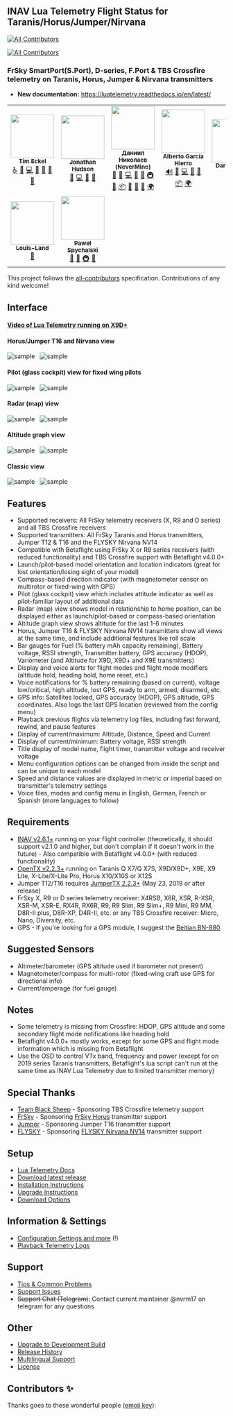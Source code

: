 ## INAV Lua Telemetry Flight Status for Taranis/Horus/Jumper/Nirvana
<!-- ALL-CONTRIBUTORS-BADGE:START - Do not remove or modify this section -->
[![All Contributors](https://img.shields.io/badge/all_contributors-9-orange.svg?style=flat-square)](#contributors-)
<!-- ALL-CONTRIBUTORS-BADGE:END -->
<!-- ALL-CONTRIBUTORS-BADGE:START - Do not remove or modify this section -->
[![All Contributors](https://img.shields.io/badge/all_contributors-0-orange.svg?style=flat-square)](#contributors-)
<!-- ALL-CONTRIBUTORS-BADGE:END -->

### FrSky SmartPort(S.Port), D-series, F.Port & TBS Crossfire telemetry on Taranis, Horus, Jumper & Nirvana transmitters

- **New documentation:** https://luatelemetry.readthedocs.io/en/latest/

<!-- ALL-CONTRIBUTORS-LIST:START - Do not remove or modify this section -->
<!-- prettier-ignore-start -->
<!-- markdownlint-disable -->
<table>
  <tr>
    <td align="center"><a href="https://www.baconorbeer.com/"><img src="https://avatars.githubusercontent.com/u/2592128?v=4?s=100" width="100px;" alt=""/><br /><sub><b>Tim Eckel</b></sub></a><br /><a href="#a11y-teckel12" title="Accessibility">️️️️♿️</a> <a href="#question-teckel12" title="Answering Questions">💬</a> <a href="https://github.com/iNavFlight/OpenTX-Telemetry-Widget/commits?author=teckel12" title="Code">💻</a> <a href="#data-teckel12" title="Data">🔣</a> <a href="#design-teckel12" title="Design">🎨</a> <a href="#maintenance-teckel12" title="Maintenance">🚧</a> <a href="#research-teckel12" title="Research">🔬</a></td>
    <td align="center"><a href="http://www.daria.co.uk/"><img src="https://avatars.githubusercontent.com/u/158229?v=4?s=100" width="100px;" alt=""/><br /><sub><b>Jonathan Hudson</b></sub></a><br /><a href="#question-stronnag" title="Answering Questions">💬</a> <a href="https://github.com/iNavFlight/OpenTX-Telemetry-Widget/commits?author=stronnag" title="Code">💻</a> <a href="#ideas-stronnag" title="Ideas, Planning, & Feedback">🤔</a> <a href="#maintenance-stronnag" title="Maintenance">🚧</a></td>
    <td align="center"><a href="https://github.com/nm17"><img src="https://avatars.githubusercontent.com/u/23419131?v=4?s=100" width="100px;" alt=""/><br /><sub><b>Даниил Николаев (NeverMine)</b></sub></a><br /><a href="#question-nm17" title="Answering Questions">💬</a> <a href="https://github.com/iNavFlight/OpenTX-Telemetry-Widget/issues?q=author%3Anm17" title="Bug reports">🐛</a> <a href="https://github.com/iNavFlight/OpenTX-Telemetry-Widget/commits?author=nm17" title="Code">💻</a> <a href="https://github.com/iNavFlight/OpenTX-Telemetry-Widget/commits?author=nm17" title="Documentation">📖</a> <a href="#ideas-nm17" title="Ideas, Planning, & Feedback">🤔</a> <a href="#infra-nm17" title="Infrastructure (Hosting, Build-Tools, etc)">🚇</a> <a href="#maintenance-nm17" title="Maintenance">🚧</a> <a href="#platform-nm17" title="Packaging/porting to new platform">📦</a> <a href="#projectManagement-nm17" title="Project Management">📆</a> <a href="#research-nm17" title="Research">🔬</a> <a href="https://github.com/iNavFlight/OpenTX-Telemetry-Widget/pulls?q=is%3Apr+reviewed-by%3Anm17" title="Reviewed Pull Requests">👀</a> <a href="#translation-nm17" title="Translation">🌍</a></td>
    <td align="center"><a href="https://github.com/fiam"><img src="https://avatars.githubusercontent.com/u/41529?v=4?s=100" width="100px;" alt=""/><br /><sub><b>Alberto García Hierro</b></sub></a><br /><a href="#audio-fiam" title="Audio">🔊</a> <a href="https://github.com/iNavFlight/OpenTX-Telemetry-Widget/issues?q=author%3Afiam" title="Bug reports">🐛</a> <a href="https://github.com/iNavFlight/OpenTX-Telemetry-Widget/commits?author=fiam" title="Code">💻</a> <a href="#design-fiam" title="Design">🎨</a> <a href="#ideas-fiam" title="Ideas, Planning, & Feedback">🤔</a> <a href="#platform-fiam" title="Packaging/porting to new platform">📦</a> <a href="#translation-fiam" title="Translation">🌍</a></td>
    <td align="center"><a href="https://www.mrd-rc.com/"><img src="https://avatars.githubusercontent.com/u/17590174?v=4?s=100" width="100px;" alt=""/><br /><sub><b>Darren Lines</b></sub></a><br /><a href="https://github.com/iNavFlight/OpenTX-Telemetry-Widget/commits?author=MrD-RC" title="Code">💻</a></td>
    <td align="center"><a href="https://github.com/t413"><img src="https://avatars.githubusercontent.com/u/326829?v=4?s=100" width="100px;" alt=""/><br /><sub><b>Tim O'Brien</b></sub></a><br /><a href="https://github.com/iNavFlight/OpenTX-Telemetry-Widget/commits?author=t413" title="Code">💻</a> <a href="#ideas-t413" title="Ideas, Planning, & Feedback">🤔</a></td>
    <td align="center"><a href="https://github.com/Peschi90"><img src="https://avatars.githubusercontent.com/u/42059226?v=4?s=100" width="100px;" alt=""/><br /><sub><b>Peschi90</b></sub></a><br /><a href="#translation-Peschi90" title="Translation">🌍</a></td>
  </tr>
  <tr>
    <td align="center"><a href="https://github.com/Louis-Land"><img src="https://avatars.githubusercontent.com/u/42384091?v=4?s=100" width="100px;" alt=""/><br /><sub><b>Louis-Land</b></sub></a><br /><a href="#ideas-Louis-Land" title="Ideas, Planning, & Feedback">🤔</a></td>
    <td align="center"><a href="https://quadmeup.com/"><img src="https://avatars.githubusercontent.com/u/966811?v=4?s=100" width="100px;" alt=""/><br /><sub><b>Paweł Spychalski</b></sub></a><br /><a href="#question-DzikuVx" title="Answering Questions">💬</a> <a href="#ideas-DzikuVx" title="Ideas, Planning, & Feedback">🤔</a> <a href="#infra-DzikuVx" title="Infrastructure (Hosting, Build-Tools, etc)">🚇</a> <a href="#maintenance-DzikuVx" title="Maintenance">🚧</a></td>
  </tr>
</table>

<!-- markdownlint-restore -->
<!-- prettier-ignore-end -->

<!-- ALL-CONTRIBUTORS-LIST:END -->

<!-- ALL-CONTRIBUTORS-LIST:START - Do not remove or modify this section -->
<!-- prettier-ignore-start -->
<!-- markdownlint-disable -->
<!-- markdownlint-restore -->
<!-- prettier-ignore-end -->
<!-- ALL-CONTRIBUTORS-LIST:END -->

This project follows the [all-contributors](https://github.com/all-contributors/all-contributors) specification. Contributions of any kind welcome!

## Interface

#### [Video of Lua Telemetry running on X9D+](https://youtu.be/YaUgywuT1YM)

#### Horus/Jumper T16 and Nirvana view

![sample](assets/iNavHorus.png "View on Horus transmitters")&nbsp;&nbsp;
![sample](assets/iNavNirvana.jpg "View on Nirvana NV14 transmitter")

#### Pilot (glass cockpit) view for fixed wing pilots

![sample](assets/iNavQX7pilot.png "Pilot view on Q X7, X-Lite & Jumper T12")&nbsp;&nbsp;
![sample](assets/iNavX9Dpilot.png "Pilot view on Taranis X9D, X9D+ and X9E")

#### Radar (map) view

![sample](assets/iNavQX7radar.png "Radar view on Q X7, X-Lite & Jumper T12")&nbsp;&nbsp;
![sample](assets/iNavX9Dradar.png "Radar view on Taranis X9D, X9D+ and X9E")

#### Altitude graph view

![sample](assets/iNavQX7alt.png "Altitude graph view on Q X7, X-Lite & Jumper T12")&nbsp;&nbsp;
![sample](assets/iNavX9Dalt.png "Altitude graph view on Taranis X9D, X9D+ and X9E")

#### Classic view

![sample](assets/iNavQX7.png "Classic view on Q X7, X-Lite & Jumper T12")&nbsp;&nbsp;
![sample](assets/iNavX9D.png "Classic view on Taranis X9D, X9D+ and X9E")

## Features

* Supported receivers: All FrSky telemetry receivers (X, R9 and D series) and all TBS Crossfire receivers
* Supported transmitters: All FrSky Taranis and Horus transmitters, Jumper T12 & T16 and the FLYSKY Nirvana NV14
* Compatible with Betaflight using FrSky X or R9 series receivers (with reduced functionality) and TBS Crossfire support with Betaflight v4.0.0+
* Launch/pilot-based model orientation and location indicators (great for lost orientation/losing sight of your model)
* Compass-based direction indicator (with magnetometer sensor on multirotor or fixed-wing with GPS)
* Pilot (glass cockpit) view which includes attitude indicator as well as pilot-familiar layout of additional data
* Radar (map) view shows model in relationship to home position, can be displayed either as launch/pilot-based or compass-based orientation
* Altitude graph view shows altitude for the last 1-6 minutes
* Horus, Jumper T16 & FLYSKY Nirvana NV14 transmitters show all views at the same time, and include additional features like roll scale
* Bar gauges for Fuel (% battery mAh capacity remaining), Battery voltage, RSSI strength, Transmitter battery, GPS accuracy (HDOP), Variometer (and Altitude for X9D, X9D+ and X9E transmitters)
* Display and voice alerts for flight modes and flight mode modifiers (altitude hold, heading hold, home reset, etc.)
* Voice notifications for % battery remaining (based on current), voltage low/critical, high altitude, lost GPS, ready to arm, armed, disarmed, etc.
* GPS info: Satellites locked, GPS accuracy (HDOP), GPS altitude, GPS coordinates. Also logs the last GPS location (reviewed from the config menu)
* Playback previous flights via telemetry log files, including fast forward, rewind, and pause features
* Display of current/maximum: Altitude, Distance, Speed and Current
* Display of current/minimum: Battery voltage, RSSI strength
* Title display of model name, flight timer, transmitter voltage and receiver voltage
* Menu configuration options can be changed from inside the script and can be unique to each model
* Speed and distance values are displayed in metric or imperial based on transmitter's telemetry settings
* Voice files, modes and config menu in English, German, French or Spanish (more languages to follow)

## Requirements

* [INAV v2.6.1+](https://github.com/iNavFlight/inav/releases) running on your flight controller (theoretically, it should support v2.1.0 and higher, but don't complain if it doesn't work in the future) - Also compatible with Betaflight v4.0.0+ (with reduced functionality)
* [OpenTX v2.2.3+](http://www.open-tx.org/) running on Taranis Q X7/Q X7S, X9D/X9D+, X9E, X9 Lite, X-Lite/X-Lite Pro, Horus X10/X10S or X12S
* Jumper T12/T16 requires [JumperTX 2.2.3+](https://www.jumper.xyz/) (May 23, 2019 or after release)
* FrSky X, R9 or D series telemetry receiver: X4RSB, X8R, XSR, R-XSR, XSR-M, XSR-E, RX4R, RX6R, R9, R9 Slim, R9 Slim+, R9 Mini, R9 MM, D8R-II plus, D8R-XP, D4R-II, etc. or any TBS Crossfire receiver: Micro, Nano, Diversity, etc.
* GPS - If you're looking for a GPS module, I suggest the [Beitian BN-880](https://us.banggood.com/custlink/vvGD6DZWyg)

## Suggested Sensors

* Altimeter/barometer (GPS altitude used if barometer not present)
* Magnetometer/compass for multi-rotor (fixed-wing craft use GPS for directional info)
* Current/amperage (for fuel gauge)

## Notes

* Some telemetry is missing from Crossfire: HDOP, GPS altitude and some secondary flight mode notifications like heading hold
* Betaflight v4.0.0+ mostly works, except for some GPS and flight mode information which is missing from Betaflight
* Use the OSD to control VTx band, frequency and power (except for on 2019 series Taranis transmitters, Betaflight's lua script can't run at the same time as INAV Lua Telemetry due to limited transmitter memory)

## Special Thanks

* [Team Black Sheep](https://www.team-blacksheep.com/) - Sponsoring TBS Crossfire telemetry support
* [FrSky](https://www.frsky-rc.com/) - Sponsoring [FrSky Horus](https://us.banggood.com/custlink/vG3D6Kiprr) transmitter support
* [Jumper](https://www.jumper.xyz/) - Sponsoring Jumper T16 transmitter support
* [FLYSKY](https://www.flysky-cn.com/) - Sponsoring [FLYSKY Nirvana NV14](https://us.banggood.com/custlink/GmGm0GZcpt) transmitter support

## Setup

* [Lua Telemetry Docs](https://luatelemetry.readthedocs.io/en/latest/)
* [Download latest release](https://github.com/iNavFlight/OpenTX-Telemetry-Widget/releases/latest)
* [Installation Instructions](https://luatelemetry.readthedocs.io/en/latest/Getting-Started/)
* [Upgrade Instructions](https://luatelemetry.readthedocs.io/en/latest/Upgrade/)
* [Download Options](https://luatelemetry.readthedocs.io/en/latest/Getting-Started/#download-options)

## Information & Settings 

* [Configuration Settings and more](https://luatelemetry.readthedocs.io/en/latest/Configuration-Settings/) (!)
* [Playback Telemetry Logs](https://luatelemetry.readthedocs.io/en/latest/Configuration-Settings/#playback-telemetry-log-files)

## Support

* [Tips & Common Problems](https://luatelemetry.readthedocs.io/en/latest/Tips-%26-Common-Problems/)
* [Support Issues](https://github.com/iNavFlight/OpenTX-Telemetry-Widget/issues?q=is%3Aissue)
* ~~Support Chat (Telegram)~~: Contact current maintainer @nvrm17 on telegram for any questions

## Other

* [Upgrade to Development Build](https://luatelemetry.readthedocs.io/en/latest/Upgrade/#upgrade-to-development-build)
* [Release History](https://luatelemetry.readthedocs.io/en/latest/Change-Log)
* [Multilingual Support](https://luatelemetry.readthedocs.io/en/latest/Multilingual-Support/)
* [License](https://github.com/iNavFlight/OpenTX-Telemetry-Widget/blob/master/LICENSE)

## Contributors ✨

Thanks goes to these wonderful people ([emoji key](https://allcontributors.org/docs/en/emoji-key)):

